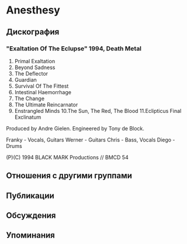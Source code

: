 # Anesthesy



## Дискография

### "Exaltation Of The Eclupse" 1994, Death Metal

1.  Primal Exaltation
2.  Beyond Sadness
3.  The Deflector
4.  Guardian
5.  Survival Of The Fittest
6.  Intestinal Haemorrhage
7.  The Change
8.  The Ultimate Reincarnator
9.  Enstrangled Minds
10.The Sun, The Red, The Blood
11.Eclipticus Final Exclinatum

Produced by Andre Gielen.
Engineered by Tony de Block.

Franky  - Vocals, Guitars
Werner - Guitars
Chris - Bass, Vocals
Diego - Drums

(P)(C) 1994 BLACK MARK Productions // BMCD 54


## Отношения с другими группами


## Публикации


## Обсуждения


## Упоминания

